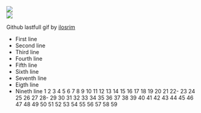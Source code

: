 [![](https://img.shields.io/badge/Made%20With-ilosrim-lightgrey.svg?style=for-the-badge&logo=github)](https://github.com/Annihil/github-spray)  
[![](https://i.imgur.com/2DrTn0Z.gif)](https://github.com/Annihil/github-spray)

<p>
  Github lastfull gif by <a href="https://t.me/ilosrim" target="_blank">ilosrim</a>
</p>

- First line
- Second line
- Third line
- Fourth line
- Fifth line
- Sixth line
- Seventh line
- Eigth line
- Nineth line
  1
  2
  3
  4
  5
  6
  7
  8
  9
  10
  11
  12
  13
  14
  15
  16
  17
  18
  19
  20
  21
  22-
  23
  24
  25
  26
  27
  28-
  29
  30
  31
  32
  33
  34
  35
  36
  37
  38
  39
  40
  41
  42
  43
  44
  45
  46
  47
  48
  49
  50
  51
  52
  53
  54
  55
  56
  57
  58
  59
